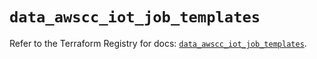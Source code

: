 # `data_awscc_iot_job_templates`

Refer to the Terraform Registry for docs: [`data_awscc_iot_job_templates`](https://registry.terraform.io/providers/hashicorp/awscc/0.70.0/docs/data-sources/iot_job_templates).
